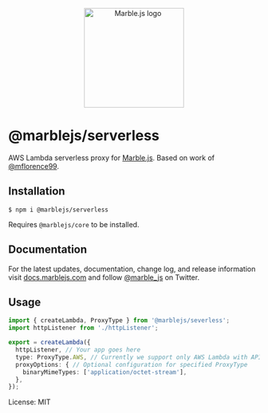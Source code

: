 <p align="center">
  <a href="https://marblejs.com">
    <img src="https://github.com/marblejs/marble/blob/master/assets/img/logo.png?raw=true" width="200" alt="Marble.js logo"/>
  </a>
</p>

# @marblejs/serverless

AWS Lambda serverless proxy for [Marble.js](https://github.com/marblejs/marble). Based on work of [@mflorence99](https://github.com/mflorence99/aws-serverless-marblejs).

## Installation

```
$ npm i @marblejs/serverless
```
Requires `@marblejs/core` to be installed.

## Documentation

For the latest updates, documentation, change log, and release information visit [docs.marblejs.com](https://docs.marblejs.com) and follow [@marble_js](https://twitter.com/marble_js) on Twitter.

## Usage

```ts
import { createLambda, ProxyType } from '@marblejs/severless';
import httpListener from './httpListener';

export = createLambda({
  httpListener, // Your app goes here
  type: ProxyType.AWS, // Currently we support only AWS Lambda with API Gateway
  proxyOptions: { // Optional configuration for specified ProxyType
    binaryMimeTypes: ['application/octet-stream'], 
  },
});
```

License: MIT
